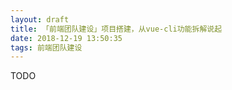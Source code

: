 ```yaml
---
layout: draft
title: 「前端团队建设」项目搭建，从vue-cli功能拆解说起
date: 2018-12-19 13:50:35
tags: 前端团队建设
---
```

TODO

